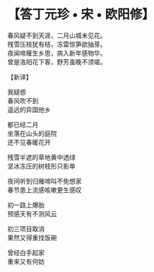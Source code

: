 # 【答丁元珍 • 宋 • 欧阳修】

春风疑不到天涯，二月山城未见花。  
残雪压枝犹有桔，冻雷惊笋欲抽芽。  
夜闻啼雁生乡思，病入新年感物华。  
曾是洛阳花下客，野芳虽晚不须嗟。

【新译】

我疑惑   
春风吹不到   
遥远的异国他乡

都已经二月   
坐落在山头的庭院   
还不见春暖花开

残雪半遮的草地黄中透绿   
坚冰冻压的树枝形只影单

夜间听到归雁啼叫不免想家   
春节患上流感咳嗽更生感叹

初一路上爆胎   
预感天有不测风云

初三项目取消   
果然又得重找饭碗 

曾经白手起家   
重来又有何妨